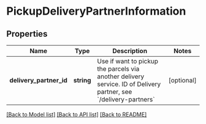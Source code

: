 # PickupDeliveryPartnerInformation

## Properties
Name | Type | Description | Notes
------------ | ------------- | ------------- | -------------
**delivery_partner_id** | **string** | Use if want to pickup the parcels via another delivery service. ID of Delivery partner, see &#x60;/delivery-partners&#x60; | [optional] 

[[Back to Model list]](../../README.md#documentation-for-models) [[Back to API list]](../../README.md#documentation-for-api-endpoints) [[Back to README]](../../README.md)

